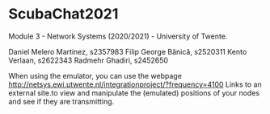 # ScubaChat2021
Module 3 - Network Systems (2020/2021) - University of Twente.

Daniel Melero Martinez, s2357983
Filip George Bănică, s2520311
Kento Verlaan, s2622343
Radmehr Ghadiri, s2452650

When using the emulator, you can use the webpage http://netsys.ewi.utwente.nl/integrationproject/?frequency=4100 Links to an external site.to view and manipulate the (emulated) positions of your nodes and see if they are transmitting.
